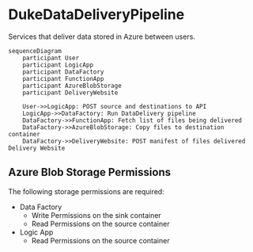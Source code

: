 # DukeDataDeliveryPipeline
Services that deliver data stored in Azure between users.

```mermaid
sequenceDiagram
    participant User
    participant LogicApp
    participant DataFactory
    participant FunctionApp    
    participant AzureBlobStorage   
    participant DeliveryWebsite
    
    User->>LogicApp: POST source and destinations to API
    LogicApp->>DataFactory: Run DataDelivery pipeline
    DataFactory->>FunctionApp: Fetch list of files being delivered
    DataFactory->>AzureBlobStorage: Copy files to destination container
    DataFactory->>DeliveryWebsite: POST manifest of files delivered Delivery Website
```

## Azure Blob Storage Permissions
The following storage permissions are required:
- Data Factory
  - Write Permissions on the sink container
  - Read Permissions on the source container  
- Logic App
  - Read Permissions on the source container
  
  
 
